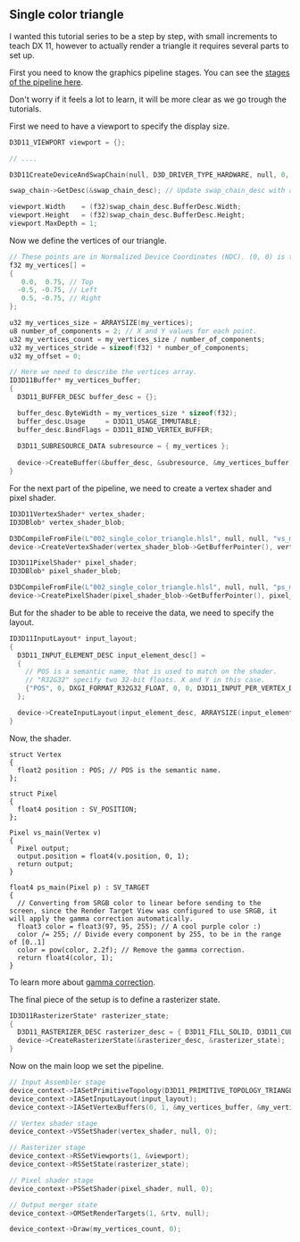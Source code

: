 ## Single color triangle

I wanted this tutorial series to be a step by step, with small increments to teach DX 11, however to actually render a triangle it requires several parts to set up.

First you need to know the graphics pipeline stages. You can see the [stages of the pipeline here](https://learn.microsoft.com/en-us/windows/win32/direct3d11/overviews-direct3d-11-graphics-pipeline).

Don't worry if it feels a lot to learn, it will be more clear as we go trough the tutorials.

First we need to have a viewport to specify the display size.

```cpp
D3D11_VIEWPORT viewport = {};

// ....

D3D11CreateDeviceAndSwapChain(null, D3D_DRIVER_TYPE_HARDWARE, null, 0, feature_levels, ARRAYSIZE(feature_levels), D3D11_SDK_VERSION, &swap_chain_desc, &swap_chain, &device, null, &device_context);

swap_chain->GetDesc(&swap_chain_desc); // Update swap_chain_desc with actual window size.

viewport.Width    = (f32)swap_chain_desc.BufferDesc.Width;
viewport.Height   = (f32)swap_chain_desc.BufferDesc.Height;
viewport.MaxDepth = 1;
```

Now we define the vertices of our triangle.

```cpp
// These points are in Normalized Device Coordinates (NDC). (0, 0) is the center. Range between -1 and 1.
f32 my_vertices[] =
{
   0.0,  0.75, // Top
  -0.5, -0.75, // Left
   0.5, -0.75, // Right
};

u32 my_vertices_size = ARRAYSIZE(my_vertices);
u8 number_of_components = 2; // X and Y values for each point.
u32 my_vertices_count = my_vertices_size / number_of_components;
u32 my_vertices_stride = sizeof(f32) * number_of_components;
u32 my_offset = 0;

// Here we need to describe the vertices array.
ID3D11Buffer* my_vertices_buffer;
{
  D3D11_BUFFER_DESC buffer_desc = {};

  buffer_desc.ByteWidth = my_vertices_size * sizeof(f32);
  buffer_desc.Usage     = D3D11_USAGE_IMMUTABLE;
  buffer_desc.BindFlags = D3D11_BIND_VERTEX_BUFFER;
  
  D3D11_SUBRESOURCE_DATA subresource = { my_vertices };
  
  device->CreateBuffer(&buffer_desc, &subresource, &my_vertices_buffer);
}
```

For the next part of the pipeline, we need to create a vertex shader and pixel shader.

```cpp
ID3D11VertexShader* vertex_shader;
ID3DBlob* vertex_shader_blob;

D3DCompileFromFile(L"002_single_color_triangle.hlsl", null, null, "vs_main", "vs_5_0", 0, 0, &vertex_shader_blob, null);
device->CreateVertexShader(vertex_shader_blob->GetBufferPointer(), vertex_shader_blob->GetBufferSize(), null, &vertex_shader);

ID3D11PixelShader* pixel_shader;
ID3DBlob* pixel_shader_blob;

D3DCompileFromFile(L"002_single_color_triangle.hlsl", null, null, "ps_main", "ps_5_0", 0, 0, &pixel_shader_blob, null);
device->CreatePixelShader(pixel_shader_blob->GetBufferPointer(), pixel_shader_blob->GetBufferSize(), null, &pixel_shader);
```

But for the shader to be able to receive the data, we need to specify the layout.

```cpp
ID3D11InputLayout* input_layout;
{
  D3D11_INPUT_ELEMENT_DESC input_element_desc[] =
  {
    // POS is a semantic name, that is used to match on the shader.
    // "R32G32" specify two 32-bit floats. X and Y in this case.
    {"POS", 0, DXGI_FORMAT_R32G32_FLOAT, 0, 0, D3D11_INPUT_PER_VERTEX_DATA, 0},
  };

  device->CreateInputLayout(input_element_desc, ARRAYSIZE(input_element_desc), vertex_shader_blob->GetBufferPointer(), vertex_shader_blob->GetBufferSize(), &input_layout);
}
```

Now, the shader.

```hlsl
struct Vertex
{
  float2 position : POS; // POS is the semantic name.
};

struct Pixel
{
  float4 position : SV_POSITION;
};

Pixel vs_main(Vertex v)
{
  Pixel output;
  output.position = float4(v.position, 0, 1);
  return output;
}

float4 ps_main(Pixel p) : SV_TARGET
{
  // Converting from SRGB color to linear before sending to the screen, since the Render Target View was configured to use SRGB, it will apply the gamma correction automatically.
  float3 color = float3(97, 95, 255); // A cool purple color :)
  color /= 255; // Divide every component by 255, to be in the range of [0..1]
  color = pow(color, 2.2f); // Remove the gamma correction.
  return float4(color, 1);
}
```

To learn more about [gamma correction](https://lettier.github.io/3d-game-shaders-for-beginners/gamma-correction.html).

The final piece of the setup is to define a rasterizer state.

```cpp
ID3D11RasterizerState* rasterizer_state;
{
  D3D11_RASTERIZER_DESC rasterizer_desc = { D3D11_FILL_SOLID, D3D11_CULL_NONE };
  device->CreateRasterizerState(&rasterizer_desc, &rasterizer_state);
}
```

Now on the main loop we set the pipeline.

```cpp
// Input Assembler stage
device_context->IASetPrimitiveTopology(D3D11_PRIMITIVE_TOPOLOGY_TRIANGLELIST);
device_context->IASetInputLayout(input_layout);
device_context->IASetVertexBuffers(0, 1, &my_vertices_buffer, &my_vertices_stride, &my_offset);

// Vertex shader stage
device_context->VSSetShader(vertex_shader, null, 0);

// Rasterizer stage
device_context->RSSetViewports(1, &viewport);
device_context->RSSetState(rasterizer_state);

// Pixel shader stage
device_context->PSSetShader(pixel_shader, null, 0);

// Output merger state
device_context->OMSetRenderTargets(1, &rtv, null);

device_context->Draw(my_vertices_count, 0);
```